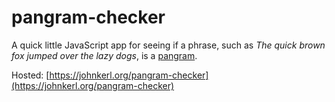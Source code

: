 # pangram-checker

A quick little JavaScript app for seeing if a phrase, such as _The quick brown fox jumped over the lazy dogs_, is
a [pangram](https://en.wikipedia.org/wiki/Pangram).

Hosted: [https://johnkerl.org/pangram-checker](https://johnkerl.org/pangram-checker)
